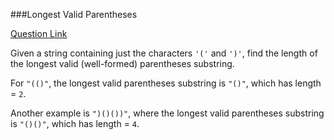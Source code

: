 ###Longest Valid Parentheses

[Question Link](http://leetcode.com/onlinejudge#question_32)


Given a string containing just the characters `'('` and `')'`, find the length of the longest valid (well-formed) parentheses substring.

For `"(()"`, the longest valid parentheses substring is `"()"`, which has length = `2`.

Another example is `")()())"`, where the longest valid parentheses substring is `"()()"`, which has length = `4`.